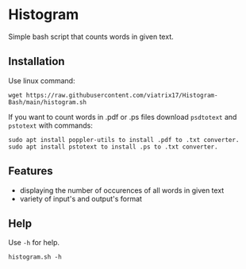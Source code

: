# Histogram

Simple bash script that counts words in given text.

## Installation

Use linux command:
```
wget https://raw.githubusercontent.com/viatrix17/Histogram-Bash/main/histogram.sh
```
If you want to count words in .pdf or .ps files download ```psdtotext``` and ```pstotext``` with commands:
```
sudo apt install poppler-utils to install .pdf to .txt converter.
sudo apt install pstotext to install .ps to .txt converter.
```

## Features
- displaying the number of occurences of all words in given text
- variety of input's and output's format

## Help
Use ```-h``` for help.
```
histogram.sh -h
```
